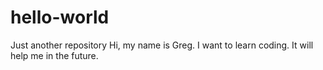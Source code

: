 # hello-world
Just another repository
Hi, my name is Greg. I want to learn coding.
It will help me in the future.
